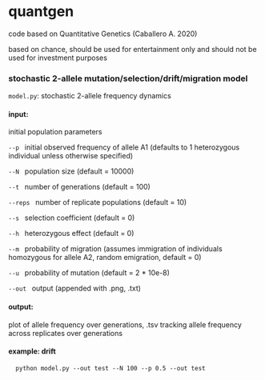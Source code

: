 # quantgen
code based on Quantitative Genetics (Caballero A. 2020)

based on chance, should be used for entertainment only and should not be used for investment purposes


### stochastic 2-allele mutation/selection/drift/migration model
`model.py`: stochastic 2-allele frequency dynamics

#### input: 
initial population parameters

   `--p `  initial observed frequency of allele A1 (defaults to 1 heterozygous individual unless otherwise specified)
  
   `--N `  population size (default = 10000)
  
   `--t `  number of generations (default = 100)
  
   `--reps ` number of replicate populations (default = 10)
  
   `--s `  selection coefficient (default = 0)
  
   `--h `  heterozygous effect (default = 0)
  
   `--m `  probability of migration (assumes immigration of individuals homozygous for allele A2, random emigration, default = 0)
  
   `--u `  probability of mutation (default = 2 * 10e-8)
  
   `--out `  output (appended with .png, .txt)
   
#### output:
plot of allele frequency over generations, .tsv tracking allele frequency across replicates over generations

   
#### example: drift
      python model.py --out test --N 100 --p 0.5 --out test
